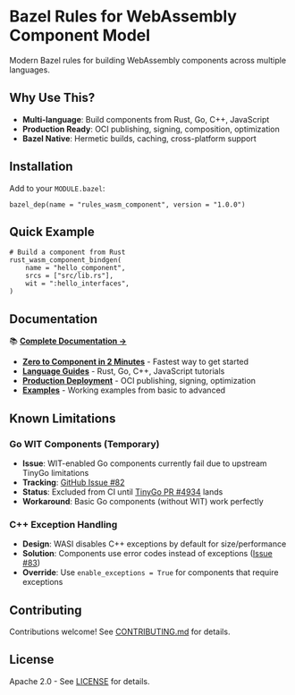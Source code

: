 # Bazel Rules for WebAssembly Component Model

Modern Bazel rules for building WebAssembly components across multiple languages.

## Why Use This?

- **Multi-language**: Build components from Rust, Go, C++, JavaScript
- **Production Ready**: OCI publishing, signing, composition, optimization
- **Bazel Native**: Hermetic builds, caching, cross-platform support

## Installation

Add to your `MODULE.bazel`:

```starlark
bazel_dep(name = "rules_wasm_component", version = "1.0.0")
```

## Quick Example

```starlark
# Build a component from Rust
rust_wasm_component_bindgen(
    name = "hello_component",
    srcs = ["src/lib.rs"],
    wit = ":hello_interfaces",
)
```

## Documentation

📚 **[Complete Documentation →](https://github.com/pulseengine/rules_wasm_component/tree/main/docs-site)**

- **[Zero to Component in 2 Minutes](/docs-site/src/content/docs/zero-to-component.mdx)** - Fastest way to get started
- **[Language Guides](/docs-site/src/content/docs/languages/)** - Rust, Go, C++, JavaScript tutorials
- **[Production Deployment](/docs-site/src/content/docs/production/)** - OCI publishing, signing, optimization
- **[Examples](examples/)** - Working examples from basic to advanced

## Known Limitations

### Go WIT Components (Temporary)

- **Issue**: WIT-enabled Go components currently fail due to upstream TinyGo limitations
- **Tracking**: [GitHub Issue #82](https://github.com/pulseengine/rules_wasm_component/issues/82)
- **Status**: Excluded from CI until [TinyGo PR #4934](https://github.com/tinygo-org/tinygo/pull/4934) lands
- **Workaround**: Basic Go components (without WIT) work perfectly

### C++ Exception Handling

- **Design**: WASI disables C++ exceptions by default for size/performance
- **Solution**: Components use error codes instead of exceptions ([Issue #83](https://github.com/pulseengine/rules_wasm_component/issues/83))
- **Override**: Use `enable_exceptions = True` for components that require exceptions

## Contributing

Contributions welcome! See [CONTRIBUTING.md](CONTRIBUTING.md) for details.

## License

Apache 2.0 - See [LICENSE](LICENSE) for details.

